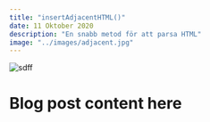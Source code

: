 ```yaml
---
title: "insertAdjacentHTML()"
date: 11 Oktober 2020
description: "En snabb metod för att parsa HTML"
image: "../images/adjacent.jpg"
---
```



![sdff](../images/adjacent.jpg)
# Blog post content here
